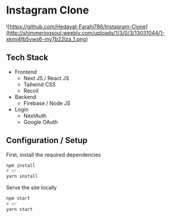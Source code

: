# Instagram Clone
![https://github.com/Hedayat-Farahi786/Instagram-Clone](http://shimmeringsoul.weebly.com/uploads/1/3/0/3/13031044/1-xkmi4fb5vws6-my7b22lza_1.png)

## Tech Stack

* Frontend
  * Next JS / React JS
  * Tailwind CSS
  * Recoil
* Backend
  * Firebase / Node JS
* Login
  * NextAuth 
  * Google OAuth

## Configuration / Setup

First, install the required dependencies

```bash
npm install
# or
yarn install
```

Serve the site locally

```bash
npm start
# or
yarn start
```